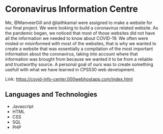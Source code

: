 # Coronavirus Information Centre
Me, @ManveerGill and @laithkamal were assigned to make a website for our final project. We were looking to build a coronavirus related website. As the pandemic began, we noticed that most of those websites did not have all the information we needed to know about COVID-19. We often were misled or misinformed with most of the websites, that is why we wanted to create a website that was essentially a compilation of the most important information about the coronavirus, taking into account where that information was brought from because we wanted it to be from a reliable and trustworthy source. A personal goal of ours was to create something usefull with what we have learned in CPS530 web development. 

Link: https://covid-info-center.000webhostapp.com/index.html

## Languages and Technologies
- Javascript
- HTML
- CSS
- SQL
- PHP
